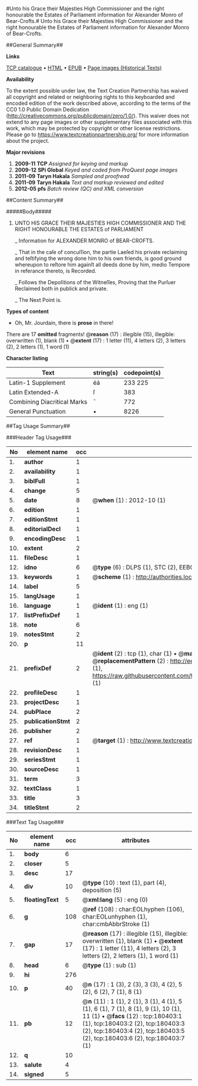 #Unto his Grace their Majesties High Commissioner and the right honourable the Estates of Parliament information for Alexander Monro of Bear-Crofts.#
Unto his Grace their Majesties High Commissioner and the right honourable the Estates of Parliament information for Alexander Monro of Bear-Crofts.

##General Summary##

**Links**

[TCP catalogue](http://www.ota.ox.ac.uk/tcp/)  • 
[HTML](http://tei.it.ox.ac.uk/tcp/Texts-HTML/free/B06/B06366.html)  • 
[EPUB](http://tei.it.ox.ac.uk/tcp/Texts-EPUB/free/B06/B06366.epub) • 
[Page images (Historical Texts)](https://historicaltexts.jisc.ac.uk/eebo-53981759e)

**Availability**

To the extent possible under law, the Text Creation Partnership has waived all copyright and related or neighboring rights to this keyboarded and encoded edition of the work described above, according to the terms of the CC0 1.0 Public Domain Dedication (http://creativecommons.org/publicdomain/zero/1.0/). This waiver does not extend to any page images or other supplementary files associated with this work, which may be protected by copyright or other license restrictions. Please go to https://www.textcreationpartnership.org/ for more information about the project.

**Major revisions**

1. __2009-11__ __TCP__ *Assigned for keying and markup*
1. __2009-12__ __SPi Global__ *Keyed and coded from ProQuest page images*
1. __2011-09__ __Taryn Hakala__ *Sampled and proofread*
1. __2011-09__ __Taryn Hakala__ *Text and markup reviewed and edited*
1. __2012-05__ __pfs__ *Batch review (QC) and XML conversion*

##Content Summary##

#####Body#####

1. UNTO HIS GRACE THEIR MAJESTIES HIGH COMMISSIONER AND THE RIGHT HONOURABLE THE ESTATES of PARLIAMENT

    _ Information for ALEXANDER MONRO of BEAR-CROFTS.

    _ That in the caſe of concuſſion, the partie Laeſed his private reclaiming and teſtifying the wrong done him to his own friends, is good ground whereupon to reſtore him againſt all deeds done by him, medio Tempore in referance thereto, is Recorded.

    _ Follows the Depoſitions of the Witneſſes, Proving that the Purſuer Reclaimed both in publick and private.

    _ The Next Point is.

**Types of content**

  * Oh, Mr. Jourdain, there is **prose** in there!

There are 17 **omitted** fragments! 
 @__reason__ (17) : illegible (15), illegible: overwritten (1), blank (1)  •  @__extent__ (17) : 1 letter (11), 4 letters (2), 3 letters (2), 2 letters (1), 1 word (1)

**Character listing**


|Text|string(s)|codepoint(s)|
|---|---|---|
|Latin-1 Supplement|éá|233 225|
|Latin Extended-A|ſ|383|
|Combining             Diacritical Marks|̄|772|
|General Punctuation|•|8226|

##Tag Usage Summary##

###Header Tag Usage###

|No|element name|occ|attributes|
|---|---|---|---|
|1.|__author__|1||
|2.|__availability__|1||
|3.|__biblFull__|1||
|4.|__change__|5||
|5.|__date__|8| @__when__ (1) : 2012-10 (1)|
|6.|__edition__|1||
|7.|__editionStmt__|1||
|8.|__editorialDecl__|1||
|9.|__encodingDesc__|1||
|10.|__extent__|2||
|11.|__fileDesc__|1||
|12.|__idno__|6| @__type__ (6) : DLPS (1), STC (2), EEBO-CITATION (1), OCLC (1), VID (1)|
|13.|__keywords__|1| @__scheme__ (1) : http://authorities.loc.gov/ (1)|
|14.|__label__|5||
|15.|__langUsage__|1||
|16.|__language__|1| @__ident__ (1) : eng (1)|
|17.|__listPrefixDef__|1||
|18.|__note__|6||
|19.|__notesStmt__|2||
|20.|__p__|11||
|21.|__prefixDef__|2| @__ident__ (2) : tcp (1), char (1)  •  @__matchPattern__ (2) : ([0-9\-]+):([0-9IVX]+) (1), (.+) (1)  •  @__replacementPattern__ (2) : http://eebo.chadwyck.com/downloadtiff?vid=$1&page=$2 (1), https://raw.githubusercontent.com/textcreationpartnership/Texts/master/tcpchars.xml#$1 (1)|
|22.|__profileDesc__|1||
|23.|__projectDesc__|1||
|24.|__pubPlace__|2||
|25.|__publicationStmt__|2||
|26.|__publisher__|2||
|27.|__ref__|1| @__target__ (1) : http://www.textcreationpartnership.org/docs/. (1)|
|28.|__revisionDesc__|1||
|29.|__seriesStmt__|1||
|30.|__sourceDesc__|1||
|31.|__term__|3||
|32.|__textClass__|1||
|33.|__title__|3||
|34.|__titleStmt__|2||


###Text Tag Usage###

|No|element name|occ|attributes|
|---|---|---|---|
|1.|__body__|6||
|2.|__closer__|5||
|3.|__desc__|17||
|4.|__div__|10| @__type__ (10) : text (1), part (4), deposition (5)|
|5.|__floatingText__|5| @__xml:lang__ (5) : eng (0)|
|6.|__g__|108| @__ref__ (108) : char:EOLhyphen (106), char:EOLunhyphen (1), char:cmbAbbrStroke (1)|
|7.|__gap__|17| @__reason__ (17) : illegible (15), illegible: overwritten (1), blank (1)  •  @__extent__ (17) : 1 letter (11), 4 letters (2), 3 letters (2), 2 letters (1), 1 word (1)|
|8.|__head__|6| @__type__ (1) : sub (1)|
|9.|__hi__|276||
|10.|__p__|40| @__n__ (17) : 1 (3), 2 (3), 3 (3), 4 (2), 5 (2), 6 (2), 7 (1), 8 (1)|
|11.|__pb__|12| @__n__ (11) : 1 (1), 2 (1), 3 (1), 4 (1), 5 (1), 6 (1), 7 (1), 8 (1), 9 (1), 10 (1), 11 (1)  •  @__facs__ (12) : tcp:180403:1 (1), tcp:180403:2 (2), tcp:180403:3 (2), tcp:180403:4 (2), tcp:180403:5 (2), tcp:180403:6 (2), tcp:180403:7 (1)|
|12.|__q__|10||
|13.|__salute__|4||
|14.|__signed__|5||
